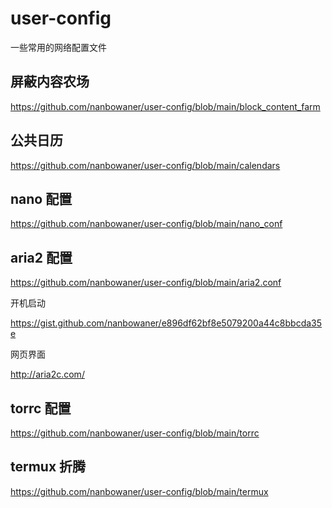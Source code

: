 # user-config 

一些常用的网络配置文件

## 屏蔽内容农场

https://github.com/nanbowaner/user-config/blob/main/block_content_farm

## 公共日历 

https://github.com/nanbowaner/user-config/blob/main/calendars

## nano 配置  

https://github.com/nanbowaner/user-config/blob/main/nano_conf

## aria2 配置  

https://github.com/nanbowaner/user-config/blob/main/aria2.conf  

开机启动  

https://gist.github.com/nanbowaner/e896df62bf8e5079200a44c8bbcda35e

网页界面  

http://aria2c.com/  

## torrc 配置  

https://github.com/nanbowaner/user-config/blob/main/torrc  

## termux 折腾  

https://github.com/nanbowaner/user-config/blob/main/termux

